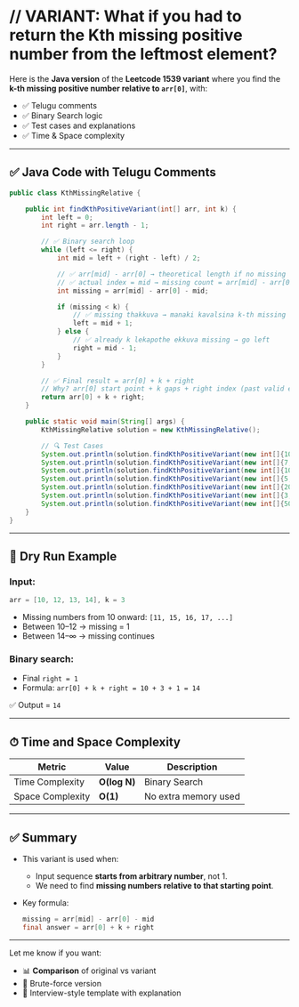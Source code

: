 # // VARIANT: What if you had to return the Kth missing positive number from the leftmost element?

Here is the **Java version** of the **Leetcode 1539 variant** where you find the **k-th missing positive number relative to `arr[0]`**, with:

* ✅ Telugu comments
* ✅ Binary Search logic
* ✅ Test cases and explanations
* ✅ Time & Space complexity

---

## ✅ Java Code with Telugu Comments

```java
public class KthMissingRelative {

    public int findKthPositiveVariant(int[] arr, int k) {
        int left = 0;
        int right = arr.length - 1;

        // ✅ Binary search loop
        while (left <= right) {
            int mid = left + (right - left) / 2;

            // ✅ arr[mid] - arr[0] → theoretical length if no missing
            // ✅ actual index = mid → missing count = arr[mid] - arr[0] - mid
            int missing = arr[mid] - arr[0] - mid;

            if (missing < k) {
                // ✅ missing thakkuva → manaki kavalsina k-th missing right side lo untundi
                left = mid + 1;
            } else {
                // ✅ already k lekapothe ekkuva missing → go left
                right = mid - 1;
            }
        }

        // ✅ Final result = arr[0] + k + right
        // Why? arr[0] start point + k gaps + right index (past valid element)
        return arr[0] + k + right;
    }

    public static void main(String[] args) {
        KthMissingRelative solution = new KthMissingRelative();

        // 🔍 Test Cases
        System.out.println(solution.findKthPositiveVariant(new int[]{10, 12, 13, 14}, 3)); // 14
        System.out.println(solution.findKthPositiveVariant(new int[]{7, 8, 10, 13}, 4));   // 12
        System.out.println(solution.findKthPositiveVariant(new int[]{100, 102, 105}, 2));  // 103
        System.out.println(solution.findKthPositiveVariant(new int[]{5, 6, 9}, 5));        // 10
        System.out.println(solution.findKthPositiveVariant(new int[]{20, 21, 22}, 1));     // 23
        System.out.println(solution.findKthPositiveVariant(new int[]{3, 6, 7, 9}, 4));     // 8
        System.out.println(solution.findKthPositiveVariant(new int[]{50}, 10));            // 59
    }
}
```

---

## 🧠 Dry Run Example

### Input:

```java
arr = [10, 12, 13, 14], k = 3
```

* Missing numbers from 10 onward:
  `[11, 15, 16, 17, ...]`
* Between 10–12 → missing = 1
* Between 14–∞ → missing continues

### Binary search:

* Final `right = 1`
* Formula: `arr[0] + k + right = 10 + 3 + 1 = 14`

✅ Output = `14`

---

## ⏱ Time and Space Complexity

| Metric           | Value        | Description          |
| ---------------- | ------------ | -------------------- |
| Time Complexity  | **O(log N)** | Binary Search        |
| Space Complexity | **O(1)**     | No extra memory used |

---

## ✅ Summary

* This variant is used when:

  * Input sequence **starts from arbitrary number**, not 1.
  * We need to find **missing numbers relative to that starting point**.
* Key formula:

  ```java
  missing = arr[mid] - arr[0] - mid
  final answer = arr[0] + k + right
  ```

---

Let me know if you want:

* 📊 **Comparison** of original vs variant
* 📐 Brute-force version
* 📄 Interview-style template with explanation
